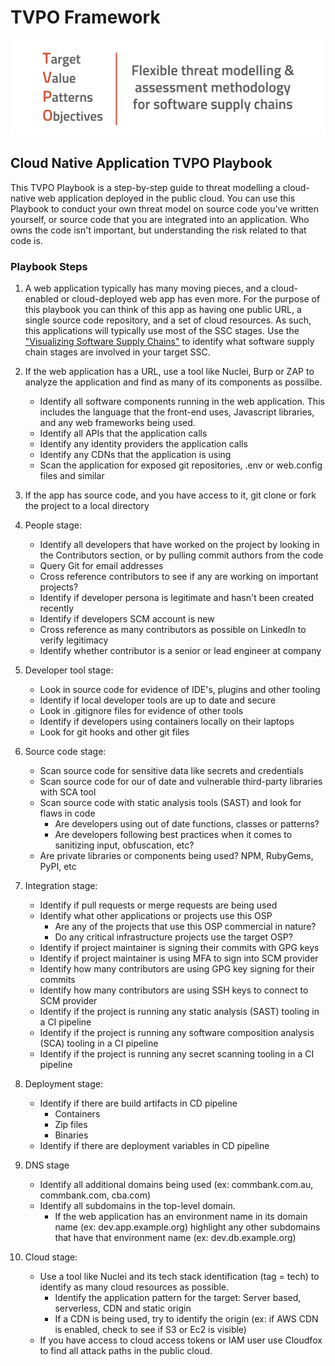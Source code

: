# TVPO Framework

![tvpo-banner.png](images/tvpo-banner.png)

## Cloud Native Application TVPO Playbook

This TVPO Playbook is a step-by-step guide to threat modelling a cloud-native web application deployed in the public cloud.  You can use this Playbook to conduct your own threat model on source code you've written yourself, or source code that you are integrated into an application.  Who owns the code isn't important, but understanding the risk related to that code is.

### Playbook Steps

1. A web application typically has many moving pieces, and a cloud-enabled or cloud-deployed web app has even more. For the purpose of this playbook you can think of this app as having one public URL, a single source code repository, and a set of cloud resources.  As such, this applications will typically use most of the SSC stages.  Use the ["Visualizing Software Supply Chains"](https://github.com/SecureStackCo/visualizing-software-supply-chain) to identify what software supply chain stages are involved in your target SSC.

2. If the web application has a URL, use a tool like Nuclei, Burp or ZAP to analyze the application and find as many of its components as possilbe.
	- Identify all software components running in the web application.  This includes the language that the front-end uses, Javascript libraries, and any web frameworks being used.
	- Identify all APIs that the application calls
	- Identify any identity providers the application calls
	- Identify any CDNs that the application is using
	- Scan the application for exposed git repositories, .env or web.config files and similar

4. If the app has source code, and you have access to it, git clone or fork the project to a local directory

5. People stage:
	- Identify all developers that have worked on the project by looking in the Contributors section, or by pulling commit authors from the code
	- Query Git for email addresses 
	- Cross reference contributors to see if any are working on important projects?
	- Identify if developer persona is legitimate and hasn't been created recently
	- Identify if developers SCM account is new
	- Cross reference as many contributors as possible on LinkedIn to verify legitimacy
	- Identify whether contributor is a senior or lead engineer at company

6. Developer tool stage:
	- Look in source code for evidence of IDE's, plugins and other tooling 
	- Identify if local developer tools are up to date and secure
	- Look in .gitignore files for evidence of other tools
	- Identify if developers using containers locally on their laptops
	- Look for git hooks and other git files

7. Source code stage:
	- Scan source code for sensitive data like secrets and credentials
	- Scan source code for our of date and vulnerable third-party libraries with SCA tool
	- Scan source code with static analysis tools (SAST) and look for flaws in code
		- Are developers using out of date functions, classes or patterns?
		- Are developers following best practices when it comes to sanitizing input, obfuscation, etc?
	- Are private libraries or components being used?  NPM, RubyGems, PyPI, etc

8. Integration stage:
	- Identify if pull requests or merge requests are being used
	- Identify what other applications or projects use this OSP
		- Are any of the projects that use this OSP commercial in nature? 
		- Do any critical infrastructure projects use the target OSP?
	- Identify if project maintainer is signing their commits with GPG keys
	- Identify if project maintainer is using MFA to sign into SCM provider
	- Identify how many contributors are using GPG key signing for their commits
	- Identify how many contributors are using SSH keys to connect to SCM provider
	- Identify if the project is running any static analysis (SAST) tooling in a CI pipeline
	- Identify if the project is running any software composition analysis (SCA) tooling in a CI pipeline
	- Identify if the project is running any secret scanning tooling in a CI pipeline

9. Deployment stage:
	- Identify if there are build artifacts in CD pipeline
		- Containers
		- Zip files
		- Binaries
	- Identify if there are deployment variables in CD pipeline

3. DNS stage
	- Identify all additional domains being used (ex: commbank.com.au, commbank.com, cba.com)
	- Identify all subdomains in the top-level domain.
		- If the web application has an environment name in its domain name (ex: dev.app.example.org) highlight any other subdomains that have that environment name (ex: dev.db.example.org)

9. Cloud stage:
	- Use a tool like Nuclei and its tech stack identification (tag = tech) to identify as many cloud resources as possible.   
		- Identify the application pattern for the target:  Server based, serverless, CDN and static origin
		- If a CDN is being used, try to identify the origin (ex: if AWS CDN is enabled, check to see if S3 or Ec2 is visible)
	- If you have access to cloud access tokens or IAM user use Cloudfox to find all attack paths in the public cloud.

